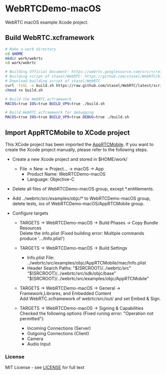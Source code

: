 # WebRTCDemo-macOS

WebRTC macOS example Xcode project.

## Build WebRTC.xcframework

```sh
# Make a work directory
cd $HOME
mkdir work/webrtc
cd work/webrtc

# Building Official Document: https://webrtc.googlesource.com/src/+/refs/heads/main/docs/native-code/development/index.md
# Building script of stasel/WebRTC: https://github.com/stasel/WebRTC/blob/latest/scripts/build.sh
# Download building script of stasel/WebRTC
curl -fsSL -o build.sh https://raw.github.com/stasel/WebRTC/latest/scripts/build.sh
chmod +x build.sh

# Build the WebRTC.xcframework
MACOS=true IOS=true BUILD_VP9=true ./build.sh

# Build WebRTC.xcframework for debugging
MACOS=true IOS=true BUILD_VP9=true DEBUG=true ./build.sh
```

## Import AppRTCMobile to XCode project

This XCode project has been imported the [AppRTCMobile](https://webrtc.googlesource.com/src/+/refs/heads/main/examples/objc/). If you want to create the Xcode project manually, please refer to the following steps.

- Create a new Xcode project and stored in $HOME/work/
    - File -> New -> Project... -> macOS -> App  
        - Product Name: WebRTCDemo-macOS  
        - Language: Objective-C  

- Delete all files of WebRTCDemo-macOS group, except *.entitlements.

- Add ../webrtc/src/examples/objc/* to WebRTCDemo-macOS group, delete tests, ios of WebRTCDemo-macOS/AppRTCMobile group.

- Configure targets
    - TARGETS -> WebRTCDemo-macOS -> Build Phases -> Copy Bundle Resources  
        Delete the info.plist (Fixed building error: Multiple commands produce '.../Info.plist')

    - TARGETS -> WebRTCDemo-macOS -> Build Settings  
        - Info.plist File: ../webrtc/src/examples/objc/AppRTCMobile/mac/Info.plist  
        - Header Search Paths: "$(SRCROOT)/../webrtc/src" "$(SRCROOT)/../webrtc/src/sdk/objc/base" "$(SRCROOT)/../webrtc/src/examples/objc/AppRTCMobile" 

    - TARGETS -> WebRTCDemo-macOS -> General -> Framework,Librares, and Embedded Content  
        Add WebRTC.xcframework of webrtc/src/out/ and set Embed & Sign.

    - TARGETS -> WebRTCDemo-macOS -> Signing & Capabilities  
        Checked the following options (Fixed runing error: "Operation not permitted"):
        - Incoming Connections (Server)
        - Outgoing Connections (Client)  
        - Camera  
        - Audio Input  

### License

MIT License - see [LICENSE](LICENSE) for full text
